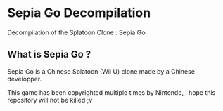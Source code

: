 # Sepia Go Decompilation
Decompilation of the Splatoon Clone : Sepia Go
## What is Sepia  Go ?
Sepia Go is a Chinese Splatoon (Wii U) clone made by a Chinese developper.


This game has been copyrighted multiple times by Nintendo, i hope this repository will not be killed ;v
